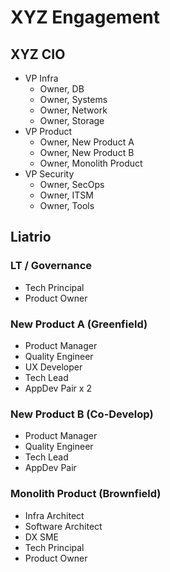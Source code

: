 
# XYZ Engagement
[//]: # (This is intended to be viewed as a markmap, see vscode.md)
## XYZ CIO
- VP Infra
  - Owner, DB
  - Owner, Systems
  - Owner, Network
  - Owner, Storage
- VP Product
  - Owner, New Product A
  - Owner, New Product B
  - Owner, Monolith Product
- VP Security
  - Owner, SecOps
  - Owner, ITSM
  - Owner, Tools

## Liatrio
### LT / Governance
- Tech Principal
- Product Owner

### New Product A (Greenfield)
- Product Manager
- Quality Engineer
- UX Developer
- Tech Lead
- AppDev Pair x 2

### New Product B (Co-Develop)
- Product Manager
- Quality Engineer
- Tech Lead
- AppDev Pair 

### Monolith Product (Brownfield)
- Infra Architect
- Software Architect
- DX SME
- Tech Principal
- Product Owner